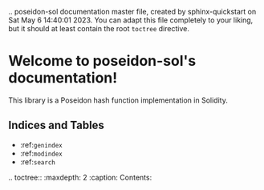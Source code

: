 .. poseidon-sol documentation master file, created by
   sphinx-quickstart on Sat May  6 14:40:01 2023.
   You can adapt this file completely to your liking, but it should at least
   contain the root `toctree` directive.

# Welcome to poseidon-sol's documentation!
This library is a Poseidon hash function implementation in Solidity.


## Indices and Tables

- :ref:`genindex`
- :ref:`modindex`
- :ref:`search`

.. toctree::
   :maxdepth: 2
   :caption: Contents: